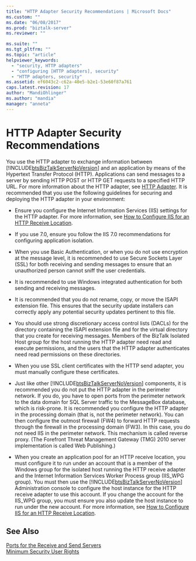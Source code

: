 ```yaml
---
title: "HTTP Adapter Security Recommendations | Microsoft Docs"
ms.custom: ""
ms.date: "06/08/2017"
ms.prod: "biztalk-server"
ms.reviewer: ""

ms.suite: ""
ms.tgt_pltfrm: ""
ms.topic: "article"
helpviewer_keywords: 
  - "security, HTTP adapters"
  - "configuring [HTTP adapters], security"
  - "HTTP adapters, security"
ms.assetid: ef6043c2-c62a-40e5-b2e1-53e60f87a761
caps.latest.revision: 17
author: "MandiOhlinger"
ms.author: "mandia"
manager: "anneta"
---
```

# HTTP Adapter Security Recommendations
You use the HTTP adapter to exchange information between [!INCLUDE[btsBizTalkServerNoVersion](../includes/btsbiztalkservernoversion-md.md)] and an application by means of the Hypertext Transfer Protocol (HTTP). Applications can send messages to a server by sending HTTP POST or HTTP GET requests to a specified HTTP URL. For more information about the HTTP adapter, see [HTTP Adapter](../core/http-adapter.md). It is recommended that you use the following guidelines for securing and deploying the HTTP adapter in your environment:  
  
-   Ensure you configure the Internet Information Services (IIS) settings for the HTTP adapter. For more information, see [How to Configure IIS for an HTTP Receive Location](../core/how-to-configure-iis-for-an-http-receive-location.md).  
  
-   If you use 7.0, ensure you follow the IIS 7.0 recommendations for configuring application isolation.  
  
-   When you use Basic Authentication, or when you do not use encryption at the message level, it is recommended to use Secure Sockets Layer (SSL) for both receiving and sending messages to ensure that an unauthorized person cannot sniff the user credentials.  
  
-   It is recommended to use Windows integrated authentication for both sending and receiving messages.  
  
-   It is recommended that you do not rename, copy, or move the ISAPI extension file. This ensures that the security update installers can correctly apply any potential security updates pertinent to this file.  
  
-   You should use strong discretionary access control lists (DACLs) for the directory containing the ISAPI extension file and for the virtual directory that you create for receiving messages. Members of the BizTalk Isolated Host group for the host running the HTTP adapter need read and execute permissions, and the users that the HTTP adapter authenticates need read permissions on these directories.  
  
-   When you use SSL client certificates with the HTTP send adapter, you must manually configure these certificates.  
  
-   Just like other [!INCLUDE[btsBizTalkServerNoVersion](../includes/btsbiztalkservernoversion-md.md)] components, it is recommended you do not put the HTTP adapter in the perimeter network. If you do, you have to open ports from the perimeter network to the data domain for SQL Server traffic to the MessageBox database, which is risk-prone. It is recommended you configure the HTTP adapter in the processing domain (that is, not the perimeter network). You can then configure the outmost firewall (FW4) to forward HTTP requests through the firewall in the processing domain (FW3). In this case, you do not need IIS in the perimeter network. This mechanism is called reverse proxy. (The Forefront Threat Management Gateway (TMG) 2010 server implementation is called Web Publishing.)  
  
-   When you create an application pool for an HTTP receive location, you must configure it to run under an account that is a member of the Windows group for the isolated host running the HTTP receive adapter and the Internet Information Services Worker Process group (IIS_WPG group). You must then use the [!INCLUDE[btsBizTalkServerNoVersion](../includes/btsbiztalkservernoversion-md.md)] Administration console to configure the host instance for the HTTP receive adapter to use this account. If you change the account for the IIS_WPG group, you must ensure you also update the host instance to run under the new account. For more information, see [How to Configure IIS for an HTTP Receive Location](../core/how-to-configure-iis-for-an-http-receive-location.md).  
  
## See Also  
 [Ports for the Receive and Send Servers](../core/ports-for-the-receive-and-send-servers.md)   
 [Minimum Security User Rights](../core/minimum-security-user-rights.md)